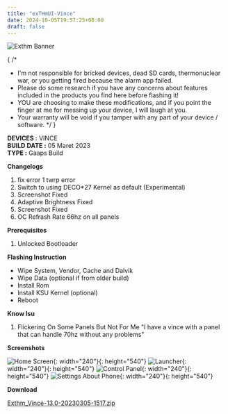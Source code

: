 ```yaml
---
title: "exTHmUI-Vince"
date: 2024-10-05T19:57:25+08:00
draft: false
---
```


![Exthm Banner](https://raw.githubusercontent.com/RennAlt/shenprjkt.github.io/refs/heads/wip-4.19-vince/assets/images/banner/exthm.jpg)

{ /*
 * I'm not responsible for bricked devices, dead SD cards, thermonuclear war, or you getting fired because the alarm app failed. 
 * Please do some research if you have any concerns about features included in the products you find here before flashing it! 
 * YOU are choosing to make these modifications, and if you point the finger at me for messing up your device, I will laugh at you. 
 * Your warranty will be void if you tamper with any part of your device / software.
 */ }

**DEVICES :** VINCE<br>
**BUILD DATE :** 05 Maret 2023<br>
**TYPE :** Gaaps Build

**Changelogs**
<ol>
    <li>fix error 1 twrp error</li>
    <li>Switch to using DECO*27 Kernel as default (Experimental)</li>
    <li>Screenshot Fixed</li>
    <li>Adaptive Brightness Fixed</li>
    <li>Screenshot Fixed</li>
    <li>OC Refrash Rate 66hz on all panels</li>
</ol>

**Prerequisites**
<ol>
    <li>Unlocked Bootloader</li>
</ol>

**Flashing Instruction**
<ul>
    <li>Wipe System, Vendor, Cache and Dalvik</li>
    <li>Wipe Data (optional if from older build)</li>
    <li>Install Rom</li>
    <li>Install KSU Kernel (optional)</li>
    <li>Reboot</li>
</ul>

**Know Isu**
<ol>
    <li>Flickering On Some Panels But Not For Me "I have a vince with a panel that can handle 70hz without any problems"</li>
</ol>

**Screenshots**

![Home Screen](/assets/images/screenshots/2023/Maret/05/exthm-1.png){: width="240"}{: height="540"}
![Launcher](/assets/images/screenshots/2023/Maret/05/exthm-2.png){: width="240"}{: height="540"}
![Control Panel](/assets/images/screenshots/2023/Maret/05/exthm-3.png){: width="240"}{: height="540"}
![Settings About Phone](/assets/images/screenshots/2023/Maret/05/exthm4.png){: width="240"}{: height="540"}

**Download**

[Exthm_Vince-13.0-20230305-1517.zip](https://drive.google.com/file/d/1-lvZfze9TwtPFIfLVaWBeG9qem3wsqKo/view?pli=1)




